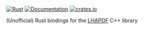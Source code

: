 [![Rust](https://github.com/cschwan/lhapdf/workflows/Rust/badge.svg)](https://github.com/cschwan/lhapdf/actions?query=workflow%3ARust)
[![Documentation](https://docs.rs/lhapdf/badge.svg)](https://docs.rs/lhapdf)
[![crates.io](https://img.shields.io/crates/v/lhapdf.svg)](https://crates.io/crates/lhapdf)

(Unofficial) Rust bindings for the [LHAPDF](https://lhapdf.hepforge.org) C++
library
